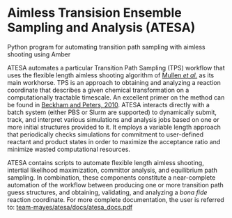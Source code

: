 # Aimless Transision Ensemble Sampling and Analysis (ATESA)
Python program for automating transition path sampling with aimless shooting using Amber

ATESA automates a particular Transition Path Sampling (TPS) workflow that uses the flexible length aimless shooting algorithm of [Mullen *et al.*](http://doi.org/10.1021/acs.jctc.5b00032) as its main workhorse. TPS is an approach to obtaining and analyzing a reaction coordinate that describes a given chemical transformation on a computationally tractable timescale. An excellent primer on the method can be found in [Beckham and Peters, 2010](https://pubs.acs.org/doi/abs/10.1021/bk-2010-1052.ch013). ATESA interacts directly with a batch system (either PBS or Slurm are supported) to dynamically submit, track, and interpret various simulations and analysis jobs based on one or more initial structures provided to it. It employs a variable length approach that periodically checks simulations for commitment to user-defined reactant and product states in order to maximize the acceptance ratio and minimize wasted computational resources.

ATESA contains scripts to automate flexible length aimless shooting, intertial likelihood maximization, committor analysis, and equilibrium path sampling. In combination, these components constitute a near-complete automation of the workflow between producing one or more transition path guess structures, and obtaining, validating, and analyzing a *bona fide* reaction coordinate. For more complete documentation, the user is referred to: [team-mayes/atesa/docs/atesa_docs.pdf](https://github.com/team-mayes/ATESA/blob/master/docs/atesa_docs.pdf)

